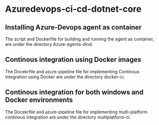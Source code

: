 # Azuredevops-ci-cd-dotnet-core
## Installing Azure-Devops agent as container
The script and Dockerfile for building and running the agent as container, are  under the directory Azure-agents-dind.
## Continous integration using Docker images
The Docekrfile and azure-pipeline file for implementing Continous integration using Docker are under the directory docker-ci.
## Continous integration for both windows and Docker environments
The Docekrfile and azure-pipeline file for implementing mutli-platform continous integration are under the directory multiplatform-ci.
